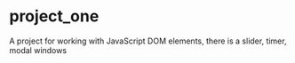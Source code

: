 # project_one
 A project for working with JavaScript DOM elements, there is a slider, timer, modal windows

